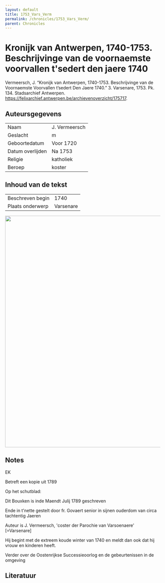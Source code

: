 ```yaml
---
layout: default
title: 1753_Vars_Verm
permalink: /chronicles/1753_Vars_Verm/
parent: Chronicles
--- 
```



# Kronijk van Antwerpen, 1740-1753. Beschrijvinge van de voornaemste voorvallen t'sedert den jaere 1740 

Vermeersch, J. “Kronijk van Antwerpen, 1740-1753. Beschrijvinge van de Voornaemste Voorvallen t’sedert Den Jaere 1740.” 3. Varsenare, 1753. Pk. 134. Stadsarchief Antwerpen. https://felixarchief.antwerpen.be/archievenoverzicht/175717. 

## Auteursgegevens 

| | | 
| --------------- | --------------- | 
| Naam | J. Vermeersch | 
| Geslacht | m | 
| Geboortedatum | Voor 1720 | 
| Datum overlijden | Na 1753 | 
| Religie | katholiek | 
| Beroep | koster | 

## Inhoud van de tekst 

| | | 
| --------------- | --------------- | 
| Beschreven begin | 1740 | 
| Plaats onderwerp | Varsenare | 

[<img src="..\..\barplots_chronicles\1753_Vars_Verm.jpg" width="750"/>](..\..\barplots_chronicles\1753_Vars_Verm.jpg) 

## Notes 

EK

Betreft een kopie uit 1789

Op het schutblad:

Dit Bouxken is inde Maendt Julij 1789 geschreven

Ende in t'nette gestelt door fr. Govaert senior in sijnen ouderdom van circa
tachtentig Jaeren

Auteur is J. Vermeersch, 'coster der Parochie van Varsoenaere' [=Varsenare]

Hij begint met de extreem koude winter van 1740 en meldt dan ook dat hij vrouw
en kinderen heeft.

Verder over de Oostenrijkse Successieoorlog en de gebeurtenissen in de
omgeving



## Literatuur 

